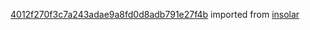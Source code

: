[4012f270f3c7a243adae9a8fd0d8adb791e27f4b](https://github.com/insolar/insolar/commit/4012f270f3c7a243adae9a8fd0d8adb791e27f4b) imported from [insolar](https://github.com/insolar/insolar)

